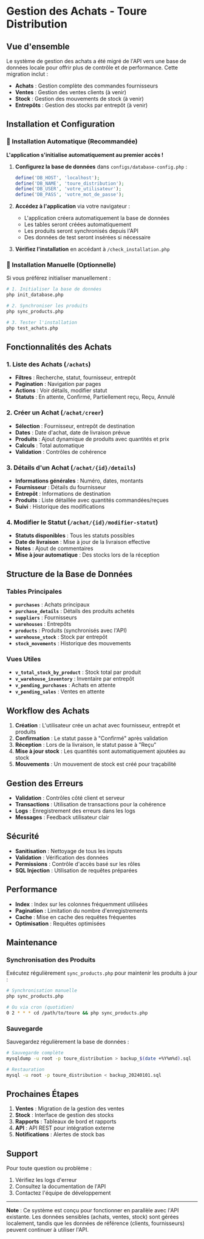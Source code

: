 # Gestion des Achats - Toure Distribution

## Vue d'ensemble

Le système de gestion des achats a été migré de l'API vers une base de données locale pour offrir plus de contrôle et de performance. Cette migration inclut :

- **Achats** : Gestion complète des commandes fournisseurs
- **Ventes** : Gestion des ventes clients (à venir)
- **Stock** : Gestion des mouvements de stock (à venir)
- **Entrepôts** : Gestion des stocks par entrepôt (à venir)

## Installation et Configuration

### 🚀 Installation Automatique (Recommandée)

**L'application s'initialise automatiquement au premier accès !**

1. **Configurez la base de données** dans `configs/database-config.php` :
   ```php
   define('DB_HOST', 'localhost');
   define('DB_NAME', 'toure_distribution');
   define('DB_USER', 'votre_utilisateur');
   define('DB_PASS', 'votre_mot_de_passe');
   ```

2. **Accédez à l'application** via votre navigateur :
   - L'application créera automatiquement la base de données
   - Les tables seront créées automatiquement
   - Les produits seront synchronisés depuis l'API
   - Des données de test seront insérées si nécessaire

3. **Vérifiez l'installation** en accédant à `/check_installation.php`

### 🔧 Installation Manuelle (Optionnelle)

Si vous préférez initialiser manuellement :

```bash
# 1. Initialiser la base de données
php init_database.php

# 2. Synchroniser les produits
php sync_products.php

# 3. Tester l'installation
php test_achats.php
```

## Fonctionnalités des Achats

### 1. Liste des Achats (`/achats`)

- **Filtres** : Recherche, statut, fournisseur, entrepôt
- **Pagination** : Navigation par pages
- **Actions** : Voir détails, modifier statut
- **Statuts** : En attente, Confirmé, Partiellement reçu, Reçu, Annulé

### 2. Créer un Achat (`/achat/creer`)

- **Sélection** : Fournisseur, entrepôt de destination
- **Dates** : Date d'achat, date de livraison prévue
- **Produits** : Ajout dynamique de produits avec quantités et prix
- **Calculs** : Total automatique
- **Validation** : Contrôles de cohérence

### 3. Détails d'un Achat (`/achat/{id}/details`)

- **Informations générales** : Numéro, dates, montants
- **Fournisseur** : Détails du fournisseur
- **Entrepôt** : Informations de destination
- **Produits** : Liste détaillée avec quantités commandées/reçues
- **Suivi** : Historique des modifications

### 4. Modifier le Statut (`/achat/{id}/modifier-statut`)

- **Statuts disponibles** : Tous les statuts possibles
- **Date de livraison** : Mise à jour de la livraison effective
- **Notes** : Ajout de commentaires
- **Mise à jour automatique** : Des stocks lors de la réception

## Structure de la Base de Données

### Tables Principales

- **`purchases`** : Achats principaux
- **`purchase_details`** : Détails des produits achetés
- **`suppliers`** : Fournisseurs
- **`warehouses`** : Entrepôts
- **`products`** : Produits (synchronisés avec l'API)
- **`warehouse_stock`** : Stock par entrepôt
- **`stock_movements`** : Historique des mouvements

### Vues Utiles

- **`v_total_stock_by_product`** : Stock total par produit
- **`v_warehouse_inventory`** : Inventaire par entrepôt
- **`v_pending_purchases`** : Achats en attente
- **`v_pending_sales`** : Ventes en attente

## Workflow des Achats

1. **Création** : L'utilisateur crée un achat avec fournisseur, entrepôt et produits
2. **Confirmation** : Le statut passe à "Confirmé" après validation
3. **Réception** : Lors de la livraison, le statut passe à "Reçu"
4. **Mise à jour stock** : Les quantités sont automatiquement ajoutées au stock
5. **Mouvements** : Un mouvement de stock est créé pour traçabilité

## Gestion des Erreurs

- **Validation** : Contrôles côté client et serveur
- **Transactions** : Utilisation de transactions pour la cohérence
- **Logs** : Enregistrement des erreurs dans les logs
- **Messages** : Feedback utilisateur clair

## Sécurité

- **Sanitisation** : Nettoyage de tous les inputs
- **Validation** : Vérification des données
- **Permissions** : Contrôle d'accès basé sur les rôles
- **SQL Injection** : Utilisation de requêtes préparées

## Performance

- **Index** : Index sur les colonnes fréquemment utilisées
- **Pagination** : Limitation du nombre d'enregistrements
- **Cache** : Mise en cache des requêtes fréquentes
- **Optimisation** : Requêtes optimisées

## Maintenance

### Synchronisation des Produits

Exécutez régulièrement `sync_products.php` pour maintenir les produits à jour :

```bash
# Synchronisation manuelle
php sync_products.php

# Ou via cron (quotidien)
0 2 * * * cd /path/to/toure && php sync_products.php
```

### Sauvegarde

Sauvegardez régulièrement la base de données :

```bash
# Sauvegarde complète
mysqldump -u root -p toure_distribution > backup_$(date +%Y%m%d).sql

# Restauration
mysql -u root -p toure_distribution < backup_20240101.sql
```

## Prochaines Étapes

1. **Ventes** : Migration de la gestion des ventes
2. **Stock** : Interface de gestion des stocks
3. **Rapports** : Tableaux de bord et rapports
4. **API** : API REST pour intégration externe
5. **Notifications** : Alertes de stock bas

## Support

Pour toute question ou problème :

1. Vérifiez les logs d'erreur
2. Consultez la documentation de l'API
3. Contactez l'équipe de développement

---

**Note** : Ce système est conçu pour fonctionner en parallèle avec l'API existante. Les données sensibles (achats, ventes, stock) sont gérées localement, tandis que les données de référence (clients, fournisseurs) peuvent continuer à utiliser l'API.
